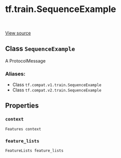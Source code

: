 <div itemscope itemtype="http://developers.google.com/ReferenceObject">
<meta itemprop="name" content="tf.train.SequenceExample" />
<meta itemprop="path" content="Stable" />
<meta itemprop="property" content="context"/>
<meta itemprop="property" content="feature_lists"/>
</div>

# tf.train.SequenceExample

<!-- Insert buttons -->

<table class="tfo-notebook-buttons tfo-api" align="left">
</table>

<a target="_blank" href="/code/stable/tensorflow/core/example/example.proto">View source</a>



## Class `SequenceExample`

<!-- Start diff -->
A ProtocolMessage



### Aliases:

* Class `tf.compat.v1.train.SequenceExample`
* Class `tf.compat.v2.train.SequenceExample`


<!-- Placeholder for "Used in" -->


## Properties

<h3 id="context"><code>context</code></h3>

`Features context`


<h3 id="feature_lists"><code>feature_lists</code></h3>

`FeatureLists feature_lists`




